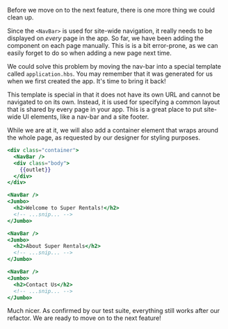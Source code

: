 Before we move on to the next feature, there is one more thing we could
clean up.

Since the `<NavBar>` is used for site-wide navigation, it really needs
to be displayed on _every_ page in the app. So far, we have been adding
the component on each page manually. This is is a bit error-prone, as we
can easily forget to do so when adding a new page next time.

We could solve this problem by moving the nav-bar into a special
template called `application.hbs`. You may remember that it was
generated for us when we first created the app. It's time to bring it
back!

This template is special in that it does not have its own URL and cannot
be navigated to on its own. Instead, it is used for specifying a common
layout that is shared by every page in your app. This is a great place
to put site-wide UI elements, like a nav-bar and a site footer.

While we are at it, we will also add a container element that wraps
around the whole page, as requested by our designer for styling
purposes.

```handlebars {data-filename="app/templates/application.hbs"}
<div class="container">
  <NavBar />
  <div class="body">
    {{outlet}}
  </div>
</div>
```

```handlebars {data-filename="app/components/index.hbs" data-diff="-1"}
<NavBar />
<Jumbo>
  <h2>Welcome to Super Rentals!</h2>
  <!-- ...snip... -->
</Jumbo>
```

```handlebars {data-filename="app/components/about.hbs" data-diff="-1"}
<NavBar />
<Jumbo>
  <h2>About Super Rentals</h2>
  <!-- ...snip... -->
</Jumbo>
```

```handlebars {data-filename="app/components/contact.hbs" data-diff="-1"}
<NavBar />
<Jumbo>
  <h2>Contact Us</h2>
  <!-- ...snip... -->
</Jumbo>
```

Much nicer. As confirmed by our test suite, everything still works after
our refactor. We are ready to move on to the next feature!
